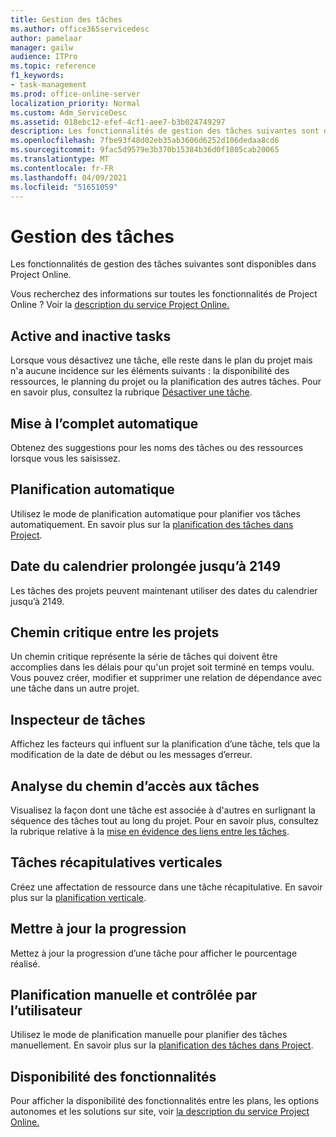 ```yaml
---
title: Gestion des tâches
ms.author: office365servicedesc
author: pamelaar
manager: gailw
audience: ITPro
ms.topic: reference
f1_keywords:
- task-management
ms.prod: office-online-server
localization_priority: Normal
ms.custom: Adm_ServiceDesc
ms.assetid: 018ebc12-efef-4cf1-aee7-b3b024749297
description: Les fonctionnalités de gestion des tâches suivantes sont disponibles dans Project Online.
ms.openlocfilehash: 7fbe93f48d02eb35ab3606d6252d106dedaa8cd6
ms.sourcegitcommit: 9fac5d9579e3b370b15384b36d0f1805cab20065
ms.translationtype: MT
ms.contentlocale: fr-FR
ms.lasthandoff: 04/09/2021
ms.locfileid: "51651059"
---
```

# <a name="task-management"></a>Gestion des tâches

Les fonctionnalités de gestion des tâches suivantes sont disponibles dans Project Online.
  
Vous recherchez des informations sur toutes les fonctionnalités de Project Online ? Voir la [description du service Project Online.](project-online-service-description.md)
  
## <a name="active-and-inactive-tasks"></a>Active and inactive tasks

Lorsque vous désactivez une tâche, elle reste dans le plan du projet mais n'a aucune incidence sur les éléments suivants : la disponibilité des ressources, le planning du projet ou la planification des autres tâches. Pour en savoir plus, consultez la rubrique [Désactiver une tâche](https://go.microsoft.com/fwlink/p/?LinkId=271335).
  
## <a name="auto-complete"></a>Mise à l’complet automatique

Obtenez des suggestions pour les noms des tâches ou des ressources lorsque vous les saisissez. 
  
## <a name="automatic-scheduling"></a>Planification automatique

Utilisez le mode de planification automatique pour planifier vos tâches automatiquement. En savoir plus sur la [planification des tâches dans Project](https://go.microsoft.com/fwlink/p/?LinkId=271331). 
  
## <a name="calendar-date-extended-to-2149"></a>Date du calendrier prolongée jusqu’à 2149

Les tâches des projets peuvent maintenant utiliser des dates du calendrier jusqu’à 2149. 
  
## <a name="cross-project-critical-path"></a>Chemin critique entre les projets

Un chemin critique représente la série de tâches qui doivent être accomplies dans les délais pour qu'un projet soit terminé en temps voulu. Vous pouvez créer, modifier et supprimer une relation de dépendance avec une tâche dans un autre projet. 
  
## <a name="task-inspector"></a>Inspecteur de tâches

Affichez les facteurs qui influent sur la planification d’une tâche, tels que la modification de la date de début ou les messages d’erreur.
  
## <a name="task-path-analysis"></a>Analyse du chemin d’accès aux tâches

Visualisez la façon dont une tâche est associée à d'autres en surlignant la séquence des tâches tout au long du projet. Pour en savoir plus, consultez la rubrique relative à la [mise en évidence des liens entre les tâches](https://go.microsoft.com/fwlink/p/?LinkId=271345).
  
## <a name="top-down-summary-tasks"></a>Tâches récapitulatives verticales

Créez une affectation de ressource dans une tâche récapitulative. En savoir plus sur la [planification verticale](https://go.microsoft.com/fwlink/p/?LinkId=271333).
  
## <a name="update-progress"></a>Mettre à jour la progression

Mettez à jour la progression d’une tâche pour afficher le pourcentage réalisé.
  
## <a name="user-controlled-and-manual-scheduling"></a>Planification manuelle et contrôlée par l’utilisateur

Utilisez le mode de planification manuelle pour planifier des tâches manuellement. En savoir plus sur la [planification des tâches dans Project](https://go.microsoft.com/fwlink/p/?LinkId=271331).
  
## <a name="feature-availability"></a>Disponibilité des fonctionnalités

Pour afficher la disponibilité des fonctionnalités entre les plans, les options autonomes et les solutions sur site, voir [la description du service Project Online.](project-online-service-description.md)
  